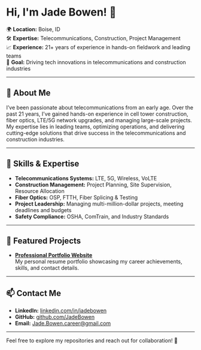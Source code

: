 # Hi, I'm Jade Bowen! 👋

🌍 **Location:** Boise, ID  
🛠 **Expertise:** Telecommunications, Construction, Project Management  
📈 **Experience:** 21+ years of experience in hands-on fieldwork and leading teams  
🎯 **Goal:** Driving tech innovations in telecommunications and construction industries  

---

## 🚀 About Me

I’ve been passionate about telecommunications from an early age. Over the past 21 years, I’ve gained hands-on experience in cell tower construction, fiber optics, LTE/5G network upgrades, and managing large-scale projects. My expertise lies in leading teams, optimizing operations, and delivering cutting-edge solutions that drive success in the telecommunications and construction industries.

---

## 💼 Skills & Expertise

- **Telecommunications Systems:** LTE, 5G, Wireless, VoLTE  
- **Construction Management:** Project Planning, Site Supervision, Resource Allocation  
- **Fiber Optics:** OSP, FTTH, Fiber Splicing & Testing  
- **Project Leadership:** Managing multi-million-dollar projects, meeting deadlines and budgets  
- **Safety Compliance:** OSHA, ComTrain, and Industry Standards  

---

## 📂 Featured Projects

- **[Professional Portfolio Website](https://jadebowen.github.io/ResumePortfolio)**  
  My personal resume portfolio showcasing my career achievements, skills, and contact details.  

---

## 📫 Contact Me

- **LinkedIn:** [linkedin.com/in/jadebowen](https://linkedin.com/in/jadebowen)  
- **GitHub:** [github.com/JadeBowen](https://github.com/JadeBowen)  
- **Email:** [Jade.Bowen.career@gmail.com](mailto:Jade.Bowen.career@gmail.com)

---

Feel free to explore my repositories and reach out for collaboration! 🚀
